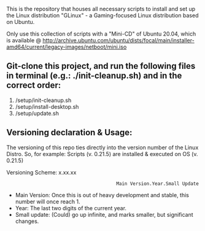 This is the repository that houses all necessary scripts to install and set up the Linux distribution "GLinux" - a Gaming-focused Linux distribution based on Ubuntu.

Only use this collection of scripts with a "Mini-CD" of Ubuntu 20.04, which is available @ http://archive.ubuntu.com/ubuntu/dists/focal/main/installer-amd64/current/legacy-images/netboot/mini.iso

## Git-clone this project, and run the following files in terminal (e.g.: ./init-cleanup.sh) and in the correct order:

1. /setup/init-cleanup.sh
2. /setup/install-desktop.sh
3. /setup/update.sh

## Versioning declaration & Usage:

The versioning of this repo ties directly into the version number of the Linux Distro. So, for example: Scripts (v. 0.21.5) are installed & executed on OS (v. 0.21.5)

Versioning Scheme:                                     x.xx.xx

                                            Main Version.Year.Small Update

- Main Version: Once this is out of heavy development and stable, this number will once reach 1.
- Year: The last two digits of the current year.
- Small update: (Could) go up infinite, and marks smaller, but significant changes.

